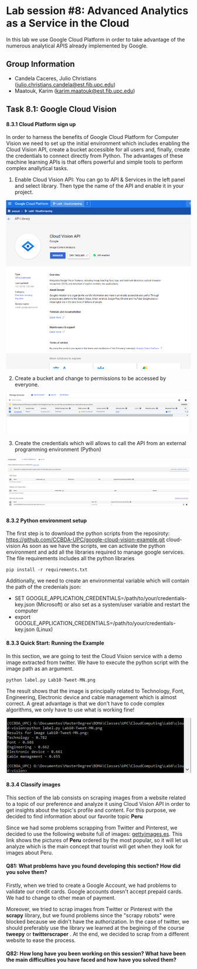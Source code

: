 # Lab session #8: Advanced Analytics as a Service in the Cloud

In this lab we use Google Cloud Platform in order to take advantage of the numerous analytical APIS already implemented by Google. 

## Group Information
* Candela Caceres, Julio Christians (julio.christians.candela@est.fib.upc.edu)
* Maatouk, Karim (karim.maatouk@est.fib.upc.edu)

## Task 8.1: Google Cloud Vision

#### 8.3.1 Cloud Platform sign up

In order to harness the benefits of Google Cloud Platform for Computer Vision we need to set up the initial environment which includes enabling the Cloud Vision API, create a bucket accessible for all users and, finally, create the credentials to connect directly from Python. The advantages of these machine learning APIs is that offers powerful and simple tools to perform complex anallytical tasks.

1) Enable Cloud Vision API: You can go to API & Services in the left panel and select library. Then type the name of the API and enable it in your project.

![8.1.1](Images/8.1.1.Vision.PNG)

2) Create a bucket and change to permissions to be accessed by everyone.

![8.1.1](Images/8.1.1.Bucket.PNG)

3) Create the credentials which will allows to call the API from an external programming environment (Python)

![8.1.1](Images/8.1.1.Credentials.PNG)

#### 8.3.2 Python environment setup

The first step is to download the python scripts from the reposiroty: https://github.com/CCBDA-UPC/google-cloud-vision-example.git cloud-vision
As soon as we have the scripts, we can activate the python environment and add all the libraries required to manage google services. The file requirements includes all the python libraries

```
pip install -r requirements.txt
```

Additionally, we need to create an environmental variable which will contain the path of the credenials json:
- SET GOOGLE_APPLICATION_CREDENTIALS=/path/to/your/credentials-key.json (Microsoft) or also set as a system/user variable and restart the computer
- export GOOGLE_APPLICATION_CREDENTIALS=/path/to/your/credentials-key.json (Linux)

#### 8.3.3 Quick Start: Running the Example

In this section, we are going to test the Cloud Vision service with a demo image extracted from twitter. We have to execute the python script with the image path as an argument.

```python
python label.py Lab10-Tweet-MN.png
```

The result shows that the image is principally related to Technology, Font, Engineering, Electronic device and cable management which is almost correct. A great advantage is that we don't have to code complex algorithms, we only have to use what is working fine!

![8.1.2](Images/8.3.InitialTest.PNG)

#### 8.3.4 Classify images

This section of the lab consists on scraping images from a website related to a topic of our preference and analyze it using Cloud Vision API in order to get insights about the topic's profile and content. For this purpose, we decided to find information about our favorite topic __Peru__

Since we had some problems scrapping from Twitter and Pinterest, we decided to use the following website full of images: [gettyimages.es](https://www.gettyimages.es/fotos/peru?mediatype=photography&phrase=peru&sort=mostpopular). This link shows the pictures of __Peru__ ordered by the most popular, so it will let us analyze which is the main concept that tourist will get when they look for images about Peru.



#### Q81: What problems have you found developing this section? How did you solve them?

Firstly, when we tried to create a Google Account, we had problems to validate our credit cards. Google accounts doesn't accept prepaid cards. We had to change to other mean of payment.

Moreover, we tried to scrap images from Twitter or Pinterest with the __scrapy__ library, but we found problems since the "scrapy robots" were blocked because we didn't have the authorization. In the case of twitter, we should preferably use the library we learned at the begining of the course __tweepy__ or __twitterscraper__ .  At the end, we decided to scrap from a different website to ease the process.
 

#### Q82: How long have you been working on this session? What have been the main difficulties you have faced and how have you solved them?